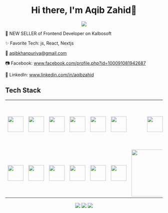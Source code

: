 <body>
  <div align="center">
    <h1> Hi there, I'm Aqib Zahid👋</h1>
  </div>
<p align="center">
<a href="#"><img src="https://readme-typing-svg.herokuapp.com/?lines=Frontend+Developer&font=Roboto&size=26&duration=3500&pause=700&center=true&width=500&height=50&color=023e8a"></a>

💸 NEW SELLER of Frontend Developer on Kalbosoft

✨ Favorite Tech: js, React, Nextjs


📧 aqibkhanpuriya@gmail.com

📷 Facebook: www.facebook.com/profile.php?id=100091081942687

💼 LinkedIn: www.linkedin.com/in/aqibzahid 
 
<h2>Tech Stack</h2>

<table width="100">
<tr>
  <td align='center' width="100">
        <img src="https://upload.wikimedia.org/wikipedia/commons/thumb/3/38/HTML5_Badge.svg/600px-HTML5_Badge.svg.png"  width="50">
    </td>
 <td align='center' width="100">
        <img src="https://icons.iconarchive.com/icons/ampeross/qetto/256/css-icon.png" width="50">
    </td>
<td align='center' width="100">
        <img src="https://cdn.iconscout.com/icon/free/png-256/free-sass-13-1175092.png" width="50">
    </td>
 <td align='center' width="100">
        <img src="https://www.vectorlogo.zone/logos/reactjs/reactjs-ar21.svg" width="50">
    </td>
    <td align='center' width="100">
        <img src="https://icons.iconarchive.com/icons/arturo-wibawa/akar/256/nextjs-icon.png" width="50">
    </td>
    <td align='center' width="100">
        <img src="https://static.vecteezy.com/system/resources/previews/041/639/046/non_2x/api-3d-illustration-icon-png.png" width="50">
    </td>
    <td align='center' width="100">
        <img src="https://cdn3d.iconscout.com/3d/free/thumb/free-github-2950150-2447911.png?f=webp" width="50">
    </td>
    <td align='center' width="100">
        <img src="https://img.freepik.com/free-vector/technology-devices-illustration_24877-61196.jpg?ga=GA1.1.96868378.1733982328&semt=ais_hybrid" width="150">
    </td>
    <td align='center' width="100">
        <img src="https://github.com/IjjazAhmad/IjjazAhmad/assets/102515357/c00cc058-90fe-4246-8b87-2ee564ac2f89" width="50">
    </td>
    <td align='center' width="100">
        <img src="https://firebase.google.com/images/lockup.svg" width="100">
    </td>
 
</tr>
<tr>
    <td align='center' width="100">
        <img src="https://cdn.pixabay.com/photo/2015/04/23/17/41/node-js-736399_1280.png" width="50">
    </td>
    <td align='center' width="100">
        <img src="https://icons.getbootstrap.com/assets/img/icons-hero.png" width="50">
    </td>
    <td align='center' width="100">
        <img src="https://github.com/abranhe/programming-languages-logos/blob/master/src/javascript/javascript.svg"  width="50">
    </td>
    <td align='center' width="100">
        <img src="https://cdn3d.iconscout.com/3d/free/thumb/free-tailwind-9294852-7577995.png?f=webp" width="50">
    </td>
    <td align='center' width="100">
        <img src="https://encrypted-tbn0.gstatic.com/images?q=tbn:ANd9GcTDgNeKzULLpPYjiim1xGyb7jjKc06iQlMxaw&s" width="50">
    </td>
    <td align='center' width="100">
        <img src="https://upload.wikimedia.org/wikipedia/commons/thumb/4/4c/Typescript_logo_2020.svg/1200px-Typescript_logo_2020.svg.png" width="50">
    </td>
    <td align='center' width="100">
        <img src="https://formspree.io/img/formspree-new.svg" width="150">
    </td>
    <td align='center' width="100">
        <img src="https://cdn.iconscout.com/icon/free/png-256/free-postman-3628992-3030217.png"  width="50">
    </td>
   <td align='center' width="100">
        <img src="https://encrypted-tbn0.gstatic.com/images?q=tbn:ANd9GcSN1eNbp6peSb0eB_x27QIV8zd0L8BrWRwHFg&s" width="50">
    </td>
   <td align='center' width="100">
        <img src="https://fiverr-res.cloudinary.com/npm-assets/layout-server/fiverr-og-logo.5fd6463.png" width="50">
    </td>

</tr>

    
</table>
</p>
<p align="center">
<a href="https://www.linkedin.com/in/aqibzahid/" ><img src="https://img.shields.io/badge/AQIB ZAHID-0077B5?style=for-the-badge&logo=linkedin&logoColor=white"/></a>
<a href="mailto:aqibkhanpuriya@gmail.com" ><img src="https://img.shields.io/badge/AQIB ZAHID-D14836?style=for-the-badge&logo=gmail&logoColor=white"/></a>
<a href="https://www.facebook.com/people/Aqib-Zahid/pfbid032XAnHXeYsWrqR2oCQsNipLZd9Td99FrsV2WPzti7sZem83Wpf7teSdRtU1jNB9P4l/"><img src="https://img.shields.io/badge/AQIB ZAHID-00B2FF?style=for-the-badge&logo=facebook&logoColor=white"/></a>
 </p>
 
<br>
